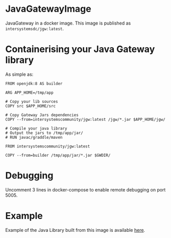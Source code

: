# JavaGatewayImage

JavaGateway in a docker image. This image is published as `intersystemsdc/jgw:latest`.

# Containerising your Java Gateway library

As simple as:

```
FROM openjdk:8 AS builder

ARG APP_HOME=/tmp/app

# Copy your lib sources
COPY src $APP_HOME/src

# Copy Gateway Jars dependencies
COPY --from=intersystemscommunity/jgw:latest /jgw/*.jar $APP_HOME/jgw/

# Compile your java library
# Output the jars to /tmp/app/jar/
# RUN javac/graddle/maven

FROM intersystemscommunity/jgw:latest

COPY --from=builder /tmp/app/jar/*.jar $GWDIR/
```

# Debugging

Uncomment 3 lines in docker-compose to enable remote debugging on port 5005.

# Example

Example of the Java Library built from this image is available [here](https://github.com/intersystems-community/pex-demo).
